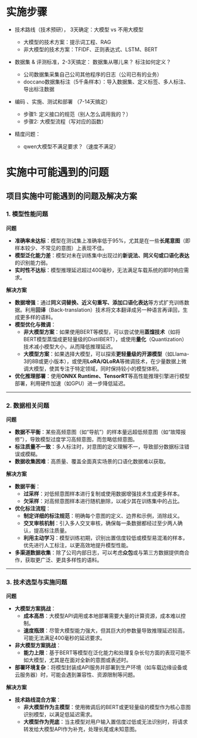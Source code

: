# 实施步骤
- 技术路线（技术预研）， 3天确定：大模型 vs  不用大模型
  - 大模型的技术方案：提示词工程、RAG
  - 非大模型的技术方案：TFIDF、正则表达式、LSTM、BERT
- 数据集 & 评测标准，2-3天搞定： 数据集从哪儿来？ 标注如何定义？
  - 公司数据集采集自己公司其他程序的日志（公司已有的业务）
  - doccano数据集标注（5千条样本）：导入数据集、定义标签、多人标注、导出标注数据

- 编码 、实施、测试和部署 （7-14天搞定）
  - 步骤1: 定义接口的规范（别人怎么调用我的？）
  - 步骤2: 大模型流程（写对应的函数）
- 精度问题：
  - qwen大模型不满足要求？（速度不满足）

# 实施中可能遇到的问题

## 项目实施中可能遇到的问题及解决方案





### 1. 模型性能问题



**问题**

- **准确率未达标**：模型在测试集上准确率低于95%，尤其是在一些**长尾意图**（即样本较少、不常见的意图）上表现不佳。
- **模型泛化能力差**：模型对未在训练集中出现过的**新说法、同义句或口语化表达**的识别能力弱。
- **实时性不达标**：模型推理延迟超过400毫秒，无法满足车载系统的即时响应需求。

**解决方案**

- **数据增强**：通过**同义词替换、近义句重写、添加口语化表达**等方式扩充训练数据。利用**回译**（Back-translation）技术将文本翻译成另一种语言再译回，生成更多样的语料。
- **模型优化与微调**：
  - **非大模型方案**：如果使用BERT等模型，可以尝试使用**蒸馏技术**（如将BERT模型蒸馏成更轻量级的DistilBERT），或使用**量化**（Quantization）技术减小模型大小，从而降低推理延迟。
  - **大模型方案**：如果选择大模型，可以探索**更轻量级的开源模型**（如Llama-3的8B或更小版本），或使用**LoRA/QLoRA**等微调技术，在少量数据上微调大模型，使其专注于特定领域，同时保持较小的模型体积。
- **优化推理部署**：使用**ONNX Runtime、TensorRT**等高性能推理引擎进行模型部署，利用硬件加速（如GPU）进一步降低延迟。

------



### 2. 数据相关问题



**问题**

- **数据不平衡**：某些高频意图（如“导航”）的样本量远超低频意图（如“故障报修”），导致模型过度学习高频意图，而忽略低频意图。
- **标注质量不一致**：多人标注时，对意图的定义理解不一，导致部分数据标注错误或模糊。
- **数据收集困难**：高质量、覆盖全面真实场景的口语化数据难以获取。

**解决方案**

- **数据平衡**：
  - **过采样**：对低频意图样本进行复制或使用数据增强技术生成更多样本。
  - **欠采样**：对高频意图样本进行随机删除，以减少其在训练集中的占比。
- **优化标注流程**：
  - **制定详细的标注规范**：明确每个意图的定义、边界和示例，消除歧义。
  - **交叉审核机制**：引入多人交叉审核，确保每一条数据都经过至少两人确认，提高标注质量。
  - **利用主动学习**：模型训练初期，识别出置信度较低或模型易混淆的样本，优先进行人工标注，以更高效地提升模型性能。
- **多渠道数据收集**：除了公司内部日志，可以考虑**众包**或与第三方数据提供商合作，获取更广泛、更具多样性的语料。

------



### 3. 技术选型与实施问题



**问题**

- **大模型方案挑战**：
  - **成本高昂**：大模型API调用或本地部署需要大量的计算资源，成本难以控制。
  - **速度瓶颈**：尽管大模型能力强大，但其巨大的参数量导致推理延迟较高，可能无法满足400毫秒的延迟要求。
- **非大模型方案挑战**：
  - **能力上限**：基于BERT等模型在泛化能力和处理复杂长句方面的表现可能不如大模型，尤其是在面对全新的意图或表述时。
- **部署环境复杂**：将模型封装成API服务并部署到生产环境（如车载边缘设备或云服务器）时，可能会遇到兼容性、资源限制等问题。

**解决方案**

- **技术路线混合方案**：
  - **非大模型作为主模型**：使用微调后的BERT或更轻量级的模型作为核心意图识别模型，以满足低延迟需求。
  - **大模型作为兜底**：当主模型对用户输入置信度过低或无法识别时，将请求转发给大模型API作为补充，处理长尾或未知意图。
